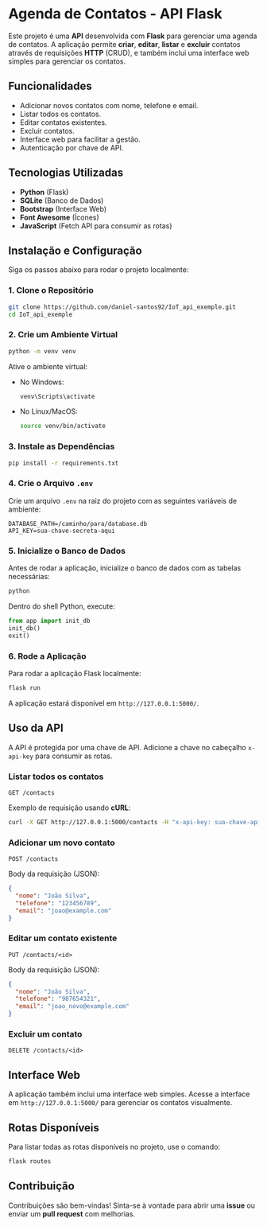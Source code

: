 
# Agenda de Contatos - API Flask

Este projeto é uma **API** desenvolvida com **Flask** para gerenciar uma agenda de contatos. A aplicação permite **criar**, **editar**, **listar** e **excluir** contatos através de requisições **HTTP** (CRUD), e também inclui uma interface web simples para gerenciar os contatos.

## Funcionalidades

- Adicionar novos contatos com nome, telefone e email.
- Listar todos os contatos.
- Editar contatos existentes.
- Excluir contatos.
- Interface web para facilitar a gestão.
- Autenticação por chave de API.

## Tecnologias Utilizadas

- **Python** (Flask)
- **SQLite** (Banco de Dados)
- **Bootstrap** (Interface Web)
- **Font Awesome** (Ícones)
- **JavaScript** (Fetch API para consumir as rotas)

## Instalação e Configuração

Siga os passos abaixo para rodar o projeto localmente:

### 1. Clone o Repositório

```bash
git clone https://github.com/daniel-santos92/IoT_api_exemple.git
cd IoT_api_exemple
```

### 2. Crie um Ambiente Virtual

```bash
python -m venv venv
```

Ative o ambiente virtual:

- No Windows:
  ```bash
  venv\Scripts\activate
  ```

- No Linux/MacOS:
  ```bash
  source venv/bin/activate
  ```

### 3. Instale as Dependências

```bash
pip install -r requirements.txt
```

### 4. Crie o Arquivo `.env`

Crie um arquivo `.env` na raiz do projeto com as seguintes variáveis de ambiente:

```
DATABASE_PATH=/caminho/para/database.db
API_KEY=sua-chave-secreta-aqui
```

### 5. Inicialize o Banco de Dados

Antes de rodar a aplicação, inicialize o banco de dados com as tabelas necessárias:

```bash
python
```

Dentro do shell Python, execute:

```python
from app import init_db
init_db()
exit()
```

### 6. Rode a Aplicação

Para rodar a aplicação Flask localmente:

```bash
flask run
```

A aplicação estará disponível em `http://127.0.0.1:5000/`.

## Uso da API

A API é protegida por uma chave de API. Adicione a chave no cabeçalho `x-api-key` para consumir as rotas.

### Listar todos os contatos

```
GET /contacts
```

Exemplo de requisição usando **cURL**:

```bash
curl -X GET http://127.0.0.1:5000/contacts -H "x-api-key: sua-chave-api"
```

### Adicionar um novo contato

```
POST /contacts
```

Body da requisição (JSON):

```json
{
  "nome": "João Silva",
  "telefone": "123456789",
  "email": "joao@example.com"
}
```

### Editar um contato existente

```
PUT /contacts/<id>
```

Body da requisição (JSON):

```json
{
  "nome": "João Silva",
  "telefone": "987654321",
  "email": "joao_novo@example.com"
}
```

### Excluir um contato

```
DELETE /contacts/<id>
```

## Interface Web

A aplicação também inclui uma interface web simples. Acesse a interface em `http://127.0.0.1:5000/` para gerenciar os contatos visualmente.

## Rotas Disponíveis

Para listar todas as rotas disponíveis no projeto, use o comando:

```bash
flask routes
```

## Contribuição

Contribuições são bem-vindas! Sinta-se à vontade para abrir uma **issue** ou enviar um **pull request** com melhorias.

